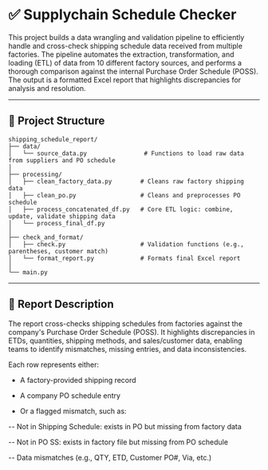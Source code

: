 # ✅ Supplychain Schedule Checker

This project builds a data wrangling and validation pipeline to efficiently handle and cross-check shipping schedule data received from multiple factories. The pipeline automates the extraction, transformation, and loading (ETL) of data from 10 different factory sources, and performs a thorough comparison against the internal Purchase Order Schedule (POSS). The output is a formatted Excel report that highlights discrepancies for analysis and resolution.

---

## 📂 Project Structure
```
shipping_schedule_report/
├── data/
│   └── source_data.py                # Functions to load raw data from suppliers and PO schedule
│
├── processing/
│   ├── clean_factory_data.py        # Cleans raw factory shipping data
│   ├── clean_po.py                  # Cleans and preprocesses PO schedule
│   ├── process_concatenated_df.py   # Core ETL logic: combine, update, validate shipping data
│   └── process_final_df.py          
│
├── check_and_format/
│   ├── check.py                     # Validation functions (e.g., parentheses, customer match)
│   └── format_report.py             # Formats final Excel report
│
└── main.py  
```
---

## 📄 Report Description
The report cross-checks shipping schedules from factories against the company's Purchase Order Schedule (POSS). It highlights discrepancies in ETDs, quantities, shipping methods, and sales/customer data, enabling teams to identify mismatches, missing entries, and data inconsistencies.

Each row represents either:

- A factory-provided shipping record

- A company PO schedule entry

- Or a flagged mismatch, such as:

-- Not in Shipping Schedule: exists in PO but missing from factory data

-- Not in PO SS: exists in factory file but missing from PO schedule

-- Data mismatches (e.g., QTY, ETD, Customer PO#, Via, etc.)

